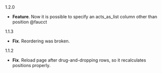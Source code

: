 1.2.0

  * **Feature**. Now it is possible to specify an acts_as_list column other than position @faucct 

1.1.3

  * **Fix**. Reordering was broken.

1.1.2

  * **Fix**. Reload page after drug-and-dropping rows, so it recalculates positions properly.
